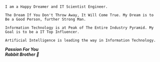 <br>

```
I am a Happy Dreamer and IT Scientist Engineer.

The Dream If You Don't Throw Away, It Will Come True. My Dream is to Be a Good Person, further Strong Man.

Information Technology is at Peak of The Entire Industry Pyramid. My Goal is to be a IT Top Influencer.

Artificial Intelligence is leading the way in Information Technology.
```


***Passion For You***
<br>
***Rabbit Brother 🐾***

